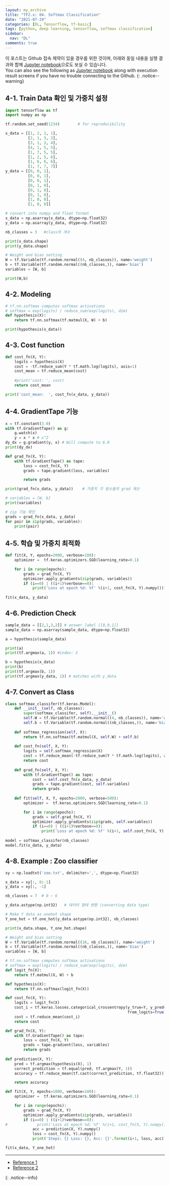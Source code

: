 ```yaml
---
layout: my_archive
title: "TF2.x: 04. Softmax Classification"
date: "2021-07-29"
categories: [DL, Tensorflow, tf-basic]
tags: [python, deep learning, tensorflow, softmax classification]
sidebar:
  nav: "DL"
comments: true
---
```


이 포스트는 Github 접속 제약이 있을 경우를 위한 것이며, 아래와 동일 내용을 실행 결과와 함께 [Jupyter notebook](https://github.com/bestofbad/TF-Study/blob/main/tf2_04_Softmax_Classification.ipynb)으로도 보실 수 있습니다.  
You can also see the following as [Jupyter notebook](https://github.com/bestofbad/TF-Study/blob/main/tf2_04_Softmax_Classification.ipynb) along with execution result screens if you have no trouble connecting to the Github.
{: .notice--warning}

## 4-1. Train Data 확인 및 가중치 설정

```python
import tensorflow as tf
import numpy as np

tf.random.set_seed(1234)        # for reproducibility

x_data = [[1, 2, 1, 1],
          [2, 1, 3, 2],
          [3, 1, 3, 4],
          [4, 1, 5, 5],
          [1, 7, 5, 5],
          [1, 2, 5, 6],
          [1, 6, 6, 6],
          [1, 7, 7, 7]]
y_data = [[0, 0, 1],
          [0, 0, 1],
          [0, 0, 1],
          [0, 1, 0],
          [0, 1, 0],
          [0, 1, 0],
          [1, 0, 0],
          [1, 0, 0]]

# convert into numpy and float format
x_data = np.asarray(x_data, dtype=np.float32)
y_data = np.asarray(y_data, dtype=np.float32)
```
```python
nb_classes = 3   #class의 개수

print(x_data.shape)
print(y_data.shape)
```

```python
# Weight and bias setting
W = tf.Variable(tf.random.normal((4, nb_classes)), name='weight')
b = tf.Variable(tf.random.normal((nb_classes,)), name='bias')
variables = [W, b]

print(W,b)
```

## 4-2. Modeling

```python
# tf.nn.softmax computes softmax activations
# softmax = exp(logits) / reduce_sum(exp(logits), dim)
def hypothesis(X):
    return tf.nn.softmax(tf.matmul(X, W) + b)

print(hypothesis(x_data))
```

## 4-3. Cost function

```python
def cost_fn(X, Y):
    logits = hypothesis(X)
    cost = -tf.reduce_sum(Y * tf.math.log(logits), axis=1)
    cost_mean = tf.reduce_mean(cost)
    
    #print('cost: ', cost)
    return cost_mean

print('cost_mean:  ', cost_fn(x_data, y_data))
```

## 4-4. GradientTape 기능

```python
x = tf.constant(3.0)
with tf.GradientTape() as g:
    g.watch(x)
    y = x * x # x^2
dy_dx = g.gradient(y, x) # Will compute to 6.0
print(dy_dx)
```

```python
def grad_fn(X, Y):
    with tf.GradientTape() as tape:
        loss = cost_fn(X, Y)
        grads = tape.gradient(loss, variables)

        return grads

print(grad_fn(x_data, y_data))    # 가중치 각 원소들의 grad 계산
```

```python
# variables = [W, b]
print(variables)
```

```python
# zip 기능 확인
grads = grad_fn(x_data, y_data)
for pair in zip(grads, variables):
    print(pair)
```

## 4-5. 학습 및 가중치 최적화

```python
def fit(X, Y, epochs=2000, verbose=100):
    optimizer =  tf.keras.optimizers.SGD(learning_rate=0.1)

    for i in range(epochs):
        grads = grad_fn(X, Y)
        optimizer.apply_gradients(zip(grads, variables))
        if (i==0) | ((i+1)%verbose==0):
            print('Loss at epoch %d: %f' %(i+1, cost_fn(X, Y).numpy()))
            
fit(x_data, y_data)
```

## 4-6. Prediction Check

```python
sample_data = [[2,1,3,2]] # answer_label [[0,0,1]]
sample_data = np.asarray(sample_data, dtype=np.float32)

a = hypothesis(sample_data)

print(a)
print(tf.argmax(a, 1)) #index: 2
```
```python
b = hypothesis(x_data)
print(b)
print(tf.argmax(b, 1))
print(tf.argmax(y_data, 1)) # matches with y_data
```

## 4-7. Convert as Class

```python
class softmax_classifer(tf.keras.Model):
    def __init__(self, nb_classes):
        super(softmax_classifer, self).__init__()
        self.W = tf.Variable(tf.random.normal((4, nb_classes)), name='weight')
        self.b = tf.Variable(tf.random.normal((nb_classes,)), name='bias')
        
    def softmax_regression(self, X):
        return tf.nn.softmax(tf.matmul(X, self.W) + self.b)
    
    def cost_fn(self, X, Y):
        logits = self.softmax_regression(X)
        cost = tf.reduce_mean(-tf.reduce_sum(Y * tf.math.log(logits), axis=1))        
        return cost
    
    def grad_fn(self, X, Y):
        with tf.GradientTape() as tape:
            cost = self.cost_fn(x_data, y_data)
            grads = tape.gradient(cost, self.variables)            
            return grads
    
    def fit(self, X, Y, epochs=2000, verbose=500):
        optimizer =  tf.keras.optimizers.SGD(learning_rate=0.1)

        for i in range(epochs):
            grads = self.grad_fn(X, Y)
            optimizer.apply_gradients(zip(grads, self.variables))
            if (i==0) | ((i+1)%verbose==0):
                print('Loss at epoch %d: %f' %(i+1, self.cost_fn(X, Y).numpy()))
            
model = softmax_classifer(nb_classes)
model.fit(x_data, y_data)
```

## 4-8. Example : Zoo classifier
```python
xy = np.loadtxt('zoo.txt', delimiter=',', dtype=np.float32)

x_data = xy[:, 0:-1]
y_data = xy[:, -1]

nb_classes = 7  # 0 ~ 6
```
```python
y_data.astype(np.int32)   # 데이터 형태 변환 (converting data type)
```
```python
# Make Y data as onehot shape
Y_one_hot = tf.one_hot(y_data.astype(np.int32), nb_classes)

print(x_data.shape, Y_one_hot.shape)
```

```python
# Weight and bias setting
W = tf.Variable(tf.random.normal((16, nb_classes)), name='weight')
b = tf.Variable(tf.random.normal((nb_classes,)), name='bias')
variables = [W, b]

# tf.nn.softmax computes softmax activations
# softmax = exp(logits) / reduce_sum(exp(logits), dim)
def logit_fn(X):
    return tf.matmul(X, W) + b

def hypothesis(X):
    return tf.nn.softmax(logit_fn(X))

def cost_fn(X, Y):
    logits = logit_fn(X)
    cost_i = tf.keras.losses.categorical_crossentropy(y_true=Y, y_pred=logits, 
                                                      from_logits=True)    
    cost = tf.reduce_mean(cost_i)    
    return cost

def grad_fn(X, Y):
    with tf.GradientTape() as tape:
        loss = cost_fn(X, Y)
        grads = tape.gradient(loss, variables)
        return grads
    
def prediction(X, Y):
    pred = tf.argmax(hypothesis(X), 1)
    correct_prediction = tf.equal(pred, tf.argmax(Y, 1))
    accuracy = tf.reduce_mean(tf.cast(correct_prediction, tf.float32))

    return accuracy
```

```python
def fit(X, Y, epochs=1000, verbose=100):
    optimizer =  tf.keras.optimizers.SGD(learning_rate=0.1)

    for i in range(epochs):
        grads = grad_fn(X, Y)
        optimizer.apply_gradients(zip(grads, variables))
        if (i==0) | ((i+1)%verbose==0):
#             print('Loss at epoch %d: %f' %(i+1, cost_fn(X, Y).numpy()))
            acc = prediction(X, Y).numpy()
            loss = cost_fn(X, Y).numpy() 
            print('Steps: {} Loss: {}, Acc: {}'.format(i+1, loss, acc))

fit(x_data, Y_one_hot)
```

---
- [Reference 1](https://github.com/deeplearningzerotoall/TensorFlow/blob/master/tf_2.x/lab-06-1-softmax_classifier-eager.ipynb)
- [Reference 2](https://github.com/deeplearningzerotoall/TensorFlow/blob/master/tf_2.x/lab-06-2-softmax_zoo_classifier-eager.ipynb)

{: .notice--info}